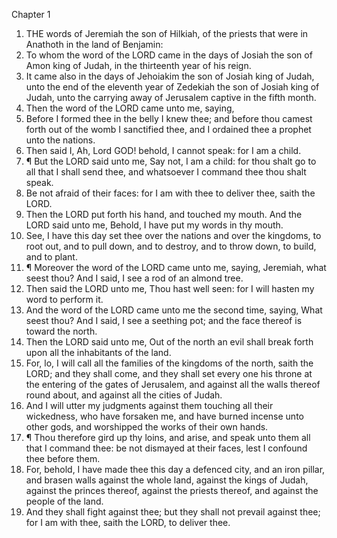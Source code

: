 

Chapter 1

1. THE words of Jeremiah the son of Hilkiah, of the priests that were in Anathoth in the land of Benjamin:
2. To whom the word of the LORD came in the days of Josiah the son of Amon king of Judah, in the thirteenth year of his reign.
3. It came also in the days of Jehoiakim the son of Josiah king of Judah, unto the end of the eleventh year of Zedekiah the son of Josiah king of Judah, unto the carrying away of Jerusalem captive in the fifth month.
4. Then the word of the LORD came unto me, saying,
5. Before I formed thee in the belly I knew thee; and before thou camest forth out of the womb I sanctified thee, and I ordained thee a prophet unto the nations.
6. Then said I, Ah, Lord GOD!  behold, I cannot speak: for I am a child.
7. ¶ But the LORD said unto me, Say not, I am a child: for thou shalt go to all that I shall send thee, and whatsoever I command thee thou shalt speak.
8. Be not afraid of their faces: for I am with thee to deliver thee, saith the LORD.
9. Then the LORD put forth his hand, and touched my mouth.  And the LORD said unto me, Behold, I have put my words in thy mouth.
10. See, I have this day set thee over the nations and over the kingdoms, to root out, and to pull down, and to destroy, and to throw down, to build, and to plant.
11. ¶ Moreover the word of the LORD came unto me, saying, Jeremiah, what seest thou?  And I said, I see a rod of an almond tree.
12. Then said the LORD unto me, Thou hast well seen: for I will hasten my word to perform it.
13. And the word of the LORD came unto me the second time, saying, What seest thou?  And I said, I see a seething pot; and the face thereof is toward the north.
14. Then the LORD said unto me, Out of the north an evil shall break forth upon all the inhabitants of the land.
15. For, lo, I will call all the families of the kingdoms of the north, saith the LORD; and they shall come, and they shall set every one his throne at the entering of the gates of Jerusalem, and against all the walls thereof round about, and against all the cities of Judah.
16. And I will utter my judgments against them touching all their wickedness, who have forsaken me, and have burned incense unto other gods, and worshipped the works of their own hands.
17. ¶ Thou therefore gird up thy loins, and arise, and speak unto them all that I command thee: be not dismayed at their faces, lest I confound thee before them.
18. For, behold, I have made thee this day a defenced city, and an iron pillar, and brasen walls against the whole land, against the kings of Judah, against the princes thereof, against the priests thereof, and against the people of the land.
19. And they shall fight against thee; but they shall not prevail against thee; for I am with thee, saith the LORD, to deliver thee.
